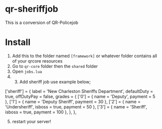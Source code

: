 # qr-sheriffjob
This is a conversion of QR-Policejob


# Install
1. Add this to the folder named `[framework]` or whatever folder contains all of your qrcore resources
2. Go to `qr-core` folder then the `shared` folder
3. Open `jobs.lua`
4. 3. Add sheriff job use example below;

['sheriff'] = {
    label = 'New Charleston Sheriffs Department',
    defaultDuty = true,
    offDutyPay = false,
    grades = {
        ['0'] = {
            name = 'Deputy',
            payment = 5
        },
        ['1'] = {
            name = 'Deputy Sheriff',
            payment = 30
        },
        ['2'] = {
            name = 'Undersheriff',
            isboss = true,
            payment = 50
        },
        ['3'] = {
            name = 'Sheriff',
            isboss = true,
            payment = 100
        },
    },
},

5. restart your server!

